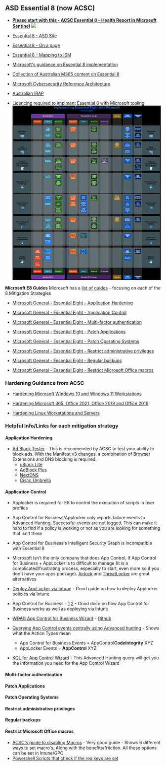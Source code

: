 ## **ASD Essential 8 (now ACSC)**
- [**Please start with this - ACSC Essential 8 – Health Report in Microsoft Sentinel**](https://techcommunity.microsoft.com/blog/microsoftsentinelblog/acsc-essential-8-%e2%80%93-health-report-in-microsoft-sentinel/3755702)
![](https://techcommunity.microsoft.com/t5/s/gxcuf89792/images/bS0zNzU1NzAyLTQ0NjUxNGkzM0RCODE5QjU4RjA2MEJB)

- [Essential 8 - ASD Site](https://www.cyber.gov.au/resources-business-and-government/essential-cyber-security/essential-eight)
- [Essential 8 - On a page](https://e8.jstuart.io)
- [Essential 8 - Mapping to ISM](https://www.cyber.gov.au/resources-business-and-government/essential-cyber-security/essential-eight/essential-eight-maturity-model-ism-mapping)
- [Microsoft's guidance on Essential 8 implementation](https://aka.ms/e8guides)
- [Collection of Australian M365 content on Essential 8](https://m365maps.com/australia.htm)
- [Microsoft Cybersecurity Reference Architecture](https://aka.ms/MCRA)
- [Australian IRAP](https://learn.microsoft.com/en-us/azure/compliance/offerings/offering-australia-irap)
- Licencing required to implment Essential 8 with Microsoft tooling
![](./images/Essential-8.png)

**Microsoft E8 Guides**
Microsoft has a [list of guides](https://aka.ms/e8guides) - focusing on each of the 8 Mitigation Strategies

- [Microsoft General - Essential Eight - Application Hardening](https://learn.microsoft.com/en-us/compliance/anz/e8-app-harden)

- [Microsoft General - Essential Eight - Application Control](https://learn.microsoft.com/en-us/compliance/anz/e8-app-control)

- [Microsoft General - Essential Eight - Multi-factor authentication](https://learn.microsoft.com/en-us/compliance/anz/e8-mfa)

- [Microsoft General - Essential Eight - Patch Applications](https://learn.microsoft.com/en-us/compliance/anz/e8-patch-app)

- [Microsoft General - Essential Eight - Patch Operating Systems](https://learn.microsoft.com/en-us/compliance/anz/e8-patch-os)

- [Microsoft General - Essential Eight - Restrict administrative privileges](https://learn.microsoft.com/en-us/compliance/anz/e8-admin)

- [Microsoft General - Essential Eight - Regular backups](https://learn.microsoft.com/en-us/compliance/anz/e8-backups)

- [Microsoft General - Essential Eight - Restrict Microsoft Office macros](https://learn.microsoft.com/en-us/compliance/anz/e8-macro)  

### **Hardening Guidance from ACSC**
- [Hardening Microsoft Windows 10 and Windows 11 Workstations](https://www.cyber.gov.au/resources-business-and-government/maintaining-devices-and-systems/system-hardening-and-administration/system-hardening/hardening-microsoft-windows-10-and-windows-11-workstations)

- [Hardening Microsoft 365, Office 2021, Office 2019 and Office 2016](https://www.cyber.gov.au/resources-business-and-government/maintaining-devices-and-systems/system-hardening-and-administration/system-hardening/hardening-microsoft-365-office-2021-office-2019-and-office-2016)

- [Hardening Linux Workstations and Servers](https://www.cyber.gov.au/resources-business-and-government/maintaining-devices-and-systems/system-hardening-and-administration/system-hardening/hardening-linux-workstations-and-servers)

### **Helpful Info/Links for each mitigation strategy**

#### Application Hardening

- [Ad Block Tester](https://canyoublockit.com/) - This is reccomended by ACSC to test your ability to block ads. With the Manifest v3 changes, a combination of Browser Extensions and DNS blocking is required.
    - [uBlock Lite](https://chromewebstore.google.com/detail/ublock-origin-lite/ddkjiahejlhfcafbddmgiahcphecmpfh?hl=en)
    - [AdBlock Plus](https://chromewebstore.google.com/detail/adblock-plus-free-ad-bloc/cfhdojbkjhnklbpkdaibdccddilifddb?hl=en)
    - [NextDNS](https://nextdns.io/)
    - [Cisco Umbrella](https://umbrella.cisco.com/)

#### Application Control

- Applocker is required for E8 to control the execution of scripts in user profiles

- App Control for Business/Applocker only reports failure events to Advanced Hunting, Successful events are not logged. This can make it hard to find if a policy is working or not as you are looking for something that isn't there

- App Control for Business's Intelligent Security Graph is incompatible with Essential 8

- Microsoft isn't the only company that does App Control, If App Control for Business + AppLocker is to difficult to manage (It is a complicated/frustrating process, especially to start, even more so if you don't have your apps package). [Airlock](https://www.airlockdigital.com/) and [ThreatLocker](https://www.threatlocker.com/) are great alternatives  

- [Deploy AppLocker via Intune](https://www.ccmtune.fr/2022/11/how-to-implement-applocker-with.html) - Good guide on how to deploy Applocker policies via Intune

- App Control for Business - [1](https://learn.microsoft.com/en-us/windows/security/application-security/application-control/app-control-for-business/appcontrol-and-applocker-overview) [2](https://patchmypc.com/wdac-intune) - Good doco on how App Control for Business works as well as deploying via Intune

- [~~WDAC~~ App Control for Business Wizard](https://webapp-wdac-wizard.azurewebsites.net/) - [Github](https://github.com/MicrosoftDocs/WDAC-Toolkit)

- [Querying App Control events centrally using Advanced hunting](https://learn.microsoft.com/en-us/windows/security/application-security/application-control/app-control-for-business/operations/querying-application-control-events-centrally-using-advanced-hunting) - Shows what the Action Types mean
	- App Control for Business Events = AppControl**CodeIntegrity** XYZ
	- AppLocker Events = **AppControl** XYZ

- [KQL for App Control Wizard](https://github.com/MicrosoftDocs/WDAC-Toolkit/blob/main/WDAC-Policy-Wizard/docs/using/advanced-hunting.md) - This Advanced Hunting query will get you the information you need for the App Control Wizard


#### Multi-factor authentication

#### Patch Applications

#### Patch Operating Systems

#### Restrict administrative privileges

#### Regular backups

#### Restrict Microsoft Office macros

- [ACSC's guide to disabling Macros](https://www.cyber.gov.au/resources-business-and-government/maintaining-devices-and-systems/system-hardening-and-administration/system-hardening/restricting-microsoft-office-macros) - Very good guide - Shows 6 different ways to set macro's, Along with the benefits/fritction. All these options can be set in Intune/GPO
- [Powershell Scripts that check if the reg keys are set](https://github.com/JackStuart/Scripts/tree/main/Macros)